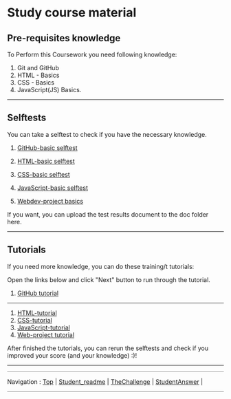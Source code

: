 # Study course material


## Pre-requisites knowledge

To Perform this Coursework you need following knowledge:

1. Git and GitHub
1. HTML - Basics
1. CSS - Basics
1. JavaScript(JS) Basics.

---

## Selftests

You can take a selftest to check if you have the necessary knowledge.

1. [GitHub-basic selftest](https://www.w3schools.com/git/git_quiz.asp?remote=github)


2. [HTML-basic selftest](https://www.w3schools.com/html/html_quiz.asp)
3. [CSS-basic selftest](https://www.w3schools.com/css/css_quiz.asp)
4. [JavaScript-basic selftest](https://www.w3schools.com/js/js_quiz.asp)
5. [Webdev-project basics](https://......)

If you want, you can upload the test results document to the doc folder here.

---

## Tutorials

If you need more knowledge, you can do these training/t tutorials:

Open the links below and click "Next" button to run through the tutorial.

1. [GitHub tutorial](https://www.w3schools.com/git/git_intro.asp?remote=github)

---

1. [HTML-tutorial](https://www.w3schools.com/html/default.asp) 
1. [CSS-tutorial](https://www.w3schools.com/css/default.asp)
1. [JavaScript-tutorial](https://www.w3schools.com/js/default.asp)
1. [Web-project tutorial](https://...)


After finished the tutorials, you can rerun the selftests and check if you improved your score (and your knowledge) :)!

---

<hr style="background: gray" /> 

Navigation :  [Top](#) | [Student_readme](Student_readme#) | [TheChallenge](TheChallenge#) | [StudentAnswer](StudentAnswer#) | 

<hr style="background: gray" /> 